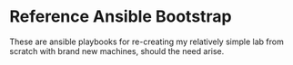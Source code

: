 # Reference Ansible Bootstrap

These are ansible playbooks for re-creating my relatively simple lab from scratch with brand new machines, should the need arise.
